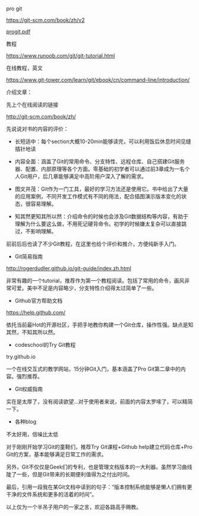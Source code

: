 pro git

https://git-scm.com/book/zh/v2

[progit.pdf](assets/progit.pdf)





教程

https://www.runoob.com/git/git-tutorial.html

在线教程，英文

https://www.git-tower.com/learn/git/ebook/cn/command-line/introduction/











介绍文章：

先上个在线阅读的链接

http://git-scm.com/book/zh/



先说说对书的内容的评价：

- 长短适中：每个section大概10-20min能够读完，可以利用饭后休息时间见缝插针地读

- 内容全面：涵盖了Git的常用命令、分支特性、远程仓库、自己搭建Git服务器、配置、内部原理等各个方面。零基础的初学者可以通过前3章成为一名个人Git用户，后几章能够满足中高阶用户深入了解的需求。

- 图文并茂：Git作为一门工具，最好的学习方法还是使用它。书中给出了大量的应用案例，不同开发工作模式有不同的用法，配合插图演示版本变化的状态，很容易理解。

- 知其然更知其所以然：介绍命令的时候也会涉及Git数据结构等内容，有助于理解为什么要这么做，不用死记硬背命令。初学的时候嫌太复杂可以直接跳过，不影响理解。



前前后后也读了不少Git教程，在这里也给个评价和推介，方便纯新手入门。



- Git简易指南

http://rogerdudler.github.io/git-guide/index.zh.html

非常有趣的一个tutorial，推荐作为第一个教程阅读。包括了常用的命令，画风非常可爱。美中不足是内容略少，分支特性介绍得太过简单了一些。



- Github官方帮助文档

https://help.github.com/

依托当前最Hot的开源社区，手把手地教你构建一个Git仓库，操作性强。缺点是知其然，不知其所以然。



- codeschool的Try Git教程

try.github.io

一个在线交互式的教学网站，15分钟Git入门，基本涵盖了Pro Git第二章中的内容。强烈推荐。



- Git权威指南

实在是太厚了，没有阅读欲望…对于使用者来说，前面的内容太罗嗦了，可以精简一下。



- 各种blog

不太好用，信噪比太低



对于刚刚开始学习Git的童鞋们，推荐Try Git课程+Github help建立代码仓库+Pro Git的方案，基本能够满足日常工作的需求。



另外，Git不仅仅是Geek们的专利，也是管理文档版本的一大利器。虽然学习曲线陡了一些，但是Git带来的长期便利值得为之付出时间。



最后，引用一段我在某Git文档中读到的句子：“版本控制系统能够是懒人们拥有更干净的文件系统和更多的活着的时间”。



以上仅为一个半吊子用户的一家之言，欢迎各路高手赐教。